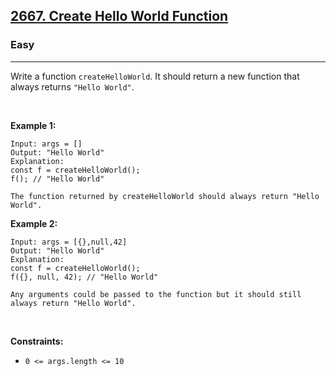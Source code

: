 ## [2667. Create Hello World Function](https://leetcode.com/problems/create-hello-world-function)

### Easy

---

Write a function `createHelloWorld`. It should return a new function that always returns `"Hello World"`.

&nbsp;

**Example 1:**

```
Input: args = []
Output: "Hello World"
Explanation:
const f = createHelloWorld();
f(); // "Hello World"

The function returned by createHelloWorld should always return "Hello World".
```

**Example 2:**

```
Input: args = [{},null,42]
Output: "Hello World"
Explanation:
const f = createHelloWorld();
f({}, null, 42); // "Hello World"

Any arguments could be passed to the function but it should still always return "Hello World".
```

&nbsp;

**Constraints:**

- `0 <= args.length <= 10`
